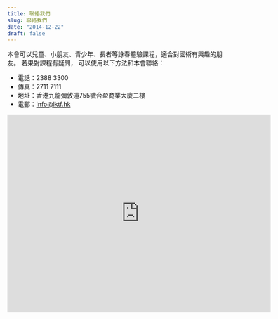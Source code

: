 ```yaml
---
title: 聯絡我們
slug: 聯絡我們
date: "2014-12-22"
draft: false
---
```


本會可以兒童、小朋友、青少年、長者等詠春體驗課程，適合對國術有興趣的朋友。 若果對課程有疑問， 可以使用以下方法和本會聯絡：

- 電話：2388 3300  
- 傳真：2711 7111  
- 地址：香港九龍彌敦道755號合盈商業大廈二樓
- 電郵：[info@lktf.hk](mailto:info@lktf.hk)

<iframe src="https://www.google.com/maps/embed?pb=!1m18!1m12!1m3!1d3690.77336786677!2d114.16353728885497!3d22.3244093!2m3!1f0!2f0!3f0!3m2!1i1024!2i768!4f13.1!3m3!1m2!1s0x340401c74781ddc1%3A0x61b582f35013fbec!2z5qKB6Yym5qOg6Kmg5pil5ZCM5a245pyD!5e0!3m2!1szh-TW!2shk!4v1730733615523!5m2!1szh-TW!2shk" width="600" height="450" style="border:0;" allowfullscreen="" loading="lazy" referrerpolicy="no-referrer-when-downgrade"></iframe>